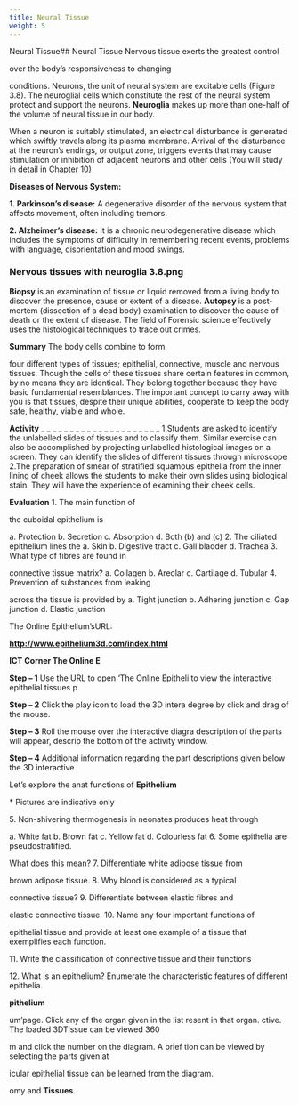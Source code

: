```yaml
---
title: Neural Tissue
weight: 5
---
```


Neural Tissue## Neural Tissue
 Nervous tissue exerts the greatest control

over the body’s responsiveness to changing




  

conditions. Neurons, the unit of neural system are excitable cells (Figure 3.8). The neuroglial cells which constitute the rest of the neural system protect and support the neurons. **Neuroglia** makes up more than one-half of the volume of neural tissue in our body.

When a neuron is suitably stimulated, an electrical disturbance is generated which swiftly travels along its plasma membrane. Arrival of the disturbance at the neuron’s endings, or output zone, triggers events that may cause stimulation or inhibition of adjacent neurons and other cells (You will study in detail in Chapter 10)

**Diseases of Nervous System:**

**1\. Parkinson’s disease:** A degenerative disorder of the nervous system that affects movement, often including tremors.

**2\. Alzheimer’s disease:** It is a chronic neurodegenerative disease which includes the symptoms of difficulty in remembering recent events, problems with language, disorientation and mood swings.

### Nervous tissues with neuroglia   3.8.png


**Biopsy** is an examination of tissue or liquid removed from a living body to discover the presence, cause or extent of a disease. **Autopsy** is a post-mortem (dissection of a dead body) examination to discover the cause of death or the extent of disease. The field of Forensic science effectively uses the histological techniques to trace out crimes.

**Summary**
 The body cells combine to form

four different types of tissues; epithelial, connective, muscle and nervous tissues. Though the cells of these tissues share certain features in common, by no means they are identical. They belong together because they have basic fundamental resemblances. The important concept to carry away with you is that tissues, despite their unique abilities, cooperate to keep the body safe, healthy, viable and whole.

**Activity** \_ \_ \_ \_ \_ \_ \_ \_ \_ \_ \_ \_ \_ \_ \_ \_ \_ \_ \_ \_ \_ 1.Students are asked to identify the unlabelled slides of tissues and to classify them. Similar exercise can also be accomplished by projecting unlabelled histological images on a screen. They can identify the slides of different tissues through microscope 2.The preparation of smear of stratified squamous epithelia from the inner lining of cheek allows the students to make their own slides using biological stain. They will have the experience of examining their cheek cells.




  

**Evaluation** 1\. The main function of

the cuboidal epithelium is

a. Protection b. Secretion c. Absorption d. Both (b) and (c) 2. The ciliated epithelium lines the a. Skin b. Digestive tract c. Gall bladder d. Trachea 3. What type of fibres are found in

connective tissue matrix? a. Collagen b. Areolar c. Cartilage d. Tubular 4. Prevention of substances from leaking

across the tissue is provided by a. Tight junction b. Adhering junction c. Gap junction d. Elastic junction

The Online Epithelium’sURL:

**http://www.epithelium3d.com/index.html**

**ICT Corner The Online E**

**Step – 1** Use the URL to open ‘The Online Epitheli to view the interactive epithelial tissues p

**Step – 2** Click the play icon to load the 3D intera degree by click and drag of the mouse.

**Step – 3** Roll the mouse over the interactive diagra description of the parts will appear, descrip the bottom of the activity window.

**Step – 4** Additional information regarding the part descriptions given below the 3D interactive

Let’s explore the anat functions of **Epithelium**

\* Pictures are indicative only  

5\. Non-shivering thermogenesis in neonates produces heat through

a. White fat b. Brown fat c. Yellow fat d. Colourless fat 6. Some epithelia are pseudostratified.

What does this mean? 7. Differentiate white adipose tissue from

brown adipose tissue. 8. Why blood is considered as a typical

connective tissue? 9. Differentiate between elastic fibres and

elastic connective tissue. 10. Name any four important functions of

epithelial tissue and provide at least one example of a tissue that exemplifies each function.

11\. Write the classification of connective tissue and their functions

12\. What is an epithelium? Enumerate the characteristic features of different epithelia.

**pithelium**

um’page. Click any of the organ given in the list resent in that organ. ctive. The loaded 3DTissue can be viewed 360

m and click the number on the diagram. A brief tion can be viewed by selecting the parts given at

icular epithelial tissue can be learned from the diagram.

omy and **Tissues**.




